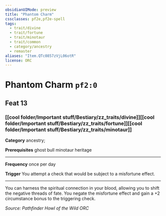 ```yaml
---
obsidianUIMode: preview
title: "Phantom Charm"
cssclasses: pf2e,pf2e-spell
tags:
  - trait/divine
  - trait/fortune
  - trait/minotaur
  - trait/common
  - category/ancestry
  - remaster
aliases: "Item.QTc0857zVjL06otR"
license: ORC
---
```

# Phantom Charm `pf2:0`
## Feat 13
### [[cool folder/Important stuff/Bestiary/zz_traits/divine]][[cool folder/Important stuff/Bestiary/zz_traits/fortune]][[cool folder/Important stuff/Bestiary/zz_traits/minotaur]]

**Category** ancestry; 



**Prerequisites** ghost bull minotaur heritage
* * *
**Frequency** once per day

**Trigger** You attempt a check that would be subject to a misfortune effect.

* * *

You can harness the spiritual connection in your blood, allowing you to shift the negative threads of fate. You negate the misfortune effect and gain a +2 circumstance bonus to the triggering check.

*Source: Pathfinder Howl of the Wild*
*ORC*